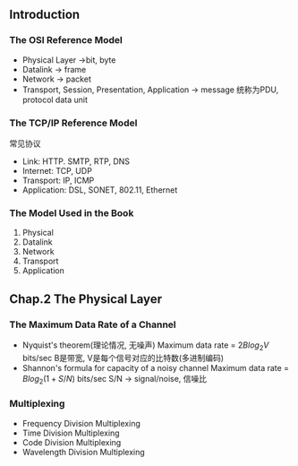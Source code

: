 ## Introduction

### The OSI Reference Model

- Physical Layer ->bit, byte
- Datalink  -> frame
- Network -> packet
- Transport, Session, Presentation, Application -> message
统称为PDU, protocol data unit

### The TCP/IP Reference Model

常见协议
- Link: HTTP. SMTP, RTP, DNS
- Internet: TCP, UDP
- Transport: IP, ICMP
- Application: DSL, SONET, 802.11, Ethernet

### The Model Used in the Book

1. Physical
2. Datalink
3. Network
4. Transport
5. Application

## Chap.2 The Physical Layer

### The Maximum Data Rate of a Channel

- Nyquist's theorem(理论情况, 无噪声)
    Maximum data rate = $2Blog_2  V$ bits/sec
    B是带宽, V是每个信号对应的比特数(多进制编码)
- Shannon's formula for capacity of a noisy channel
    Maximum data rate = $Blog_2(1+S/N)$ bits/sec
    S/N -> signal/noise, 信噪比

### Multiplexing

- Frequency Division Multiplexing
- Time Division Multiplexing
- Code Division Multiplexing
- Wavelength Division Multiplexing
